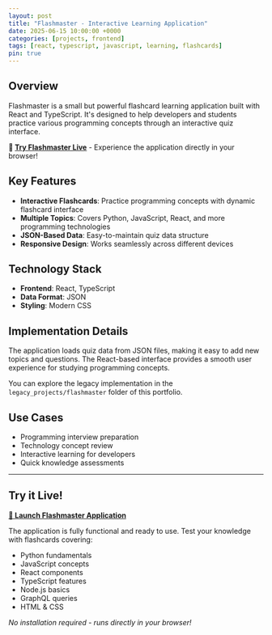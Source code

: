 ```yaml
---
layout: post
title: "Flashmaster - Interactive Learning Application"
date: 2025-06-15 10:00:00 +0000
categories: [projects, frontend]
tags: [react, typescript, javascript, learning, flashcards]
pin: true
---
```


## Overview

Flashmaster is a small but powerful flashcard learning application built with React and TypeScript. It's designed to help developers and students practice various programming concepts through an interactive quiz interface.

**🚀 [Try Flashmaster Live](/projects/flashmaster/)** - Experience the application directly in your browser!

## Key Features

- **Interactive Flashcards**: Practice programming concepts with dynamic flashcard interface
- **Multiple Topics**: Covers Python, JavaScript, React, and more programming technologies
- **JSON-Based Data**: Easy-to-maintain quiz data structure
- **Responsive Design**: Works seamlessly across different devices

## Technology Stack

- **Frontend**: React, TypeScript
- **Data Format**: JSON
- **Styling**: Modern CSS

## Implementation Details

The application loads quiz data from JSON files, making it easy to add new topics and questions. The React-based interface provides a smooth user experience for studying programming concepts.

You can explore the legacy implementation in the `legacy_projects/flashmaster` folder of this portfolio.

## Use Cases

- Programming interview preparation
- Technology concept review
- Interactive learning for developers
- Quick knowledge assessments

---

## Try it Live!

**[🚀 Launch Flashmaster Application](/projects/flashmaster/)**

The application is fully functional and ready to use. Test your knowledge with flashcards covering:
- Python fundamentals
- JavaScript concepts
- React components
- TypeScript features
- Node.js basics
- GraphQL queries
- HTML & CSS

*No installation required - runs directly in your browser!*
